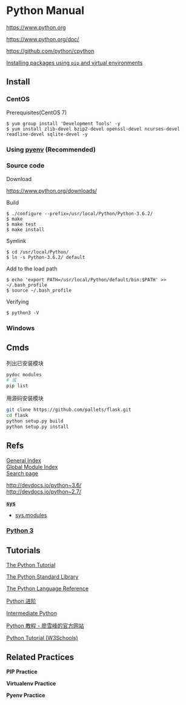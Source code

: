 # Python Manual

<https://www.python.org>

https://www.python.org/doc/

https://github.com/python/cpython

[Installing packages using `pip` and virtual environments](https://packaging.python.org/guides/installing-using-pip-and-virtual-environments/)

## Install

### CentOS

Prerequisites(CentOS 7)
```
$ yum group install 'Development Tools' -y
$ yum install zlib-devel bzip2-devel openssl-devel ncurses-devel readline-devel sqlite-devel -y
```

### Using [pyenv](https://github.com/pyenv/pyenv) (Recommended)

### Source code

Download

https://www.python.org/downloads/

Build
```
$ ./configure --prefix=/usr/local/Python/Python-3.6.2/
$ make
$ make test
$ make install
```

Symlink
```
$ cd /usr/local/Python/
$ ln -s Python-3.6.2/ default
```

Add to the load path
```
$ echo 'export PATH=/usr/local/Python/default/bin:$PATH' >> ~/.bash_profile
$ source ~/.bash_profile
```

Verifying
```
$ python3 -V
```

### Windows

## Cmds

列出已安装模块

```bash
pydoc modules
# 或
pip list
```

用源码安装模块

```bash
git clone https://github.com/pallets/flask.git
cd flask
python setup.py build
python setup.py install
```

## Refs

[General Index](https://docs.python.org/3/genindex.html) \
[Global Module Index](https://docs.python.org/3/py-modindex.html) \
[Search page](https://docs.python.org/3/search.html)

http://devdocs.io/python~3.6/ \
http://devdocs.io/python~2.7/

**[sys](https://docs.python.org/3.6/library/sys.html)**

- [sys.modules](https://docs.python.org/3.6/library/sys.html#sys.modules)

### [Python 3](https://docs.python.org/3/)

## Tutorials

[The Python Tutorial](https://docs.python.org/3/tutorial/)

[The Python Standard Library](https://docs.python.org/3/library/index.html)

[The Python Language Reference](https://docs.python.org/3.6/reference/index.html)

[Python 进阶](https://github.com/eastlakeside/interpy-zh)

[Intermediate Python](https://github.com/yasoob/intermediatePython)

[Python 教程 - 廖雪峰的官方网站](https://www.liaoxuefeng.com/wiki/1016959663602400)

[Python Tutorial (W3Schools)](https://www.w3schools.com/python/default.asp)

## Related Practices

**PIP Practice**

**Virtualenv Practice**

**Pyenv Practice**